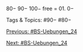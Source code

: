 80−
90−
100−
free = 01.
0−

   Tags & Topics:
   #90−
   #80−

[Previous: #BS-Uebungen_24](BS-Uebungen_24.md)

[Next: #BS-Uebungen_24](BS-Uebungen_24.md)